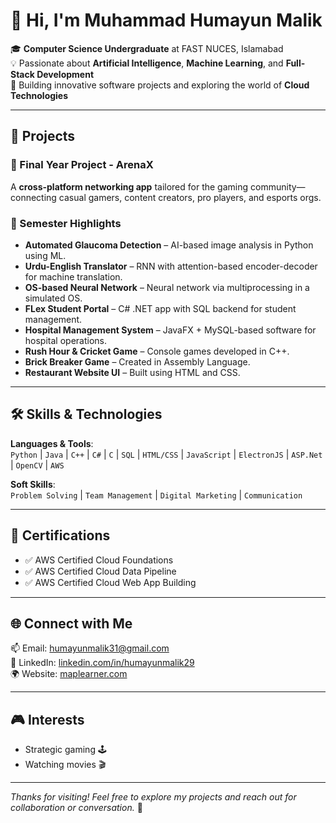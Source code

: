 # 👋 Hi, I'm Muhammad Humayun Malik

🎓 **Computer Science Undergraduate** at FAST NUCES, Islamabad  
💡 Passionate about **Artificial Intelligence**, **Machine Learning**, and **Full-Stack Development**  
🎯 Building innovative software projects and exploring the world of **Cloud Technologies**

---

## 🚀 Projects

### 💼 Final Year Project - **ArenaX**
A **cross-platform networking app** tailored for the gaming community—connecting casual gamers, content creators, pro players, and esports orgs.

### 🧠 Semester Highlights
- **Automated Glaucoma Detection** – AI-based image analysis in Python using ML.
- **Urdu-English Translator** – RNN with attention-based encoder-decoder for machine translation.
- **OS-based Neural Network** – Neural network via multiprocessing in a simulated OS.
- **FLex Student Portal** – C# .NET app with SQL backend for student management.
- **Hospital Management System** – JavaFX + MySQL-based software for hospital operations.
- **Rush Hour & Cricket Game** – Console games developed in C++.
- **Brick Breaker Game** – Created in Assembly Language.
- **Restaurant Website UI** – Built using HTML and CSS.

---

## 🛠️ Skills & Technologies

**Languages & Tools**:  
`Python` | `Java` | `C++` | `C#` | `C` | `SQL` | `HTML/CSS` | `JavaScript` | `ElectronJS` | `ASP.Net` | `OpenCV` | `AWS`

**Soft Skills**:  
`Problem Solving` | `Team Management` | `Digital Marketing` | `Communication`

---

## 🧪 Certifications

- ✅ AWS Certified Cloud Foundations  
- ✅ AWS Certified Cloud Data Pipeline  
- ✅ AWS Certified Cloud Web App Building  

---

## 🌐 Connect with Me

📫 Email: [humayunmalik31@gmail.com](mailto:humayunmalik31@gmail.com)  
💼 LinkedIn: [linkedin.com/in/humayunmalik29](https://www.linkedin.com/in/humayunmalik29)  
🌍 Website: [maplearner.com](http://maplearner.com)

---

## 🎮 Interests

- Strategic gaming 🕹️  
- Watching movies 🎬  

---

_Thanks for visiting! Feel free to explore my projects and reach out for collaboration or conversation._ 🚀
